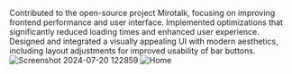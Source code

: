 Contributed to the open-source project Mirotalk, focusing on improving frontend performance and user interface.
Implemented optimizations that significantly reduced loading times and enhanced user experience.
Designed and integrated a visually appealing UI with modern aesthetics, including layout adjustments for improved usability of bar buttons.
![Screenshot 2024-07-20 122859](https://github.com/user-attachments/assets/0ded011b-12ae-4a22-9a8e-a26282bbc9c2)
![Home](https://github.com/ashiii1/live-streaming/blob/main/Screenshot%202024-07-20%20122943.png)

